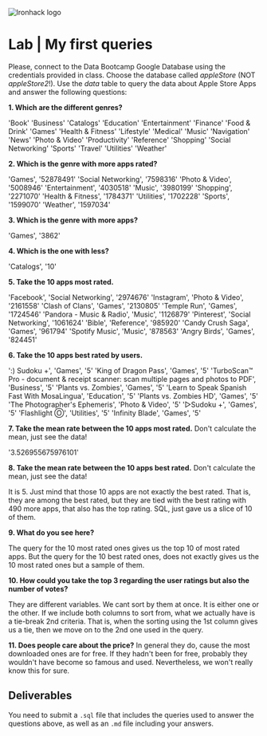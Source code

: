![Ironhack logo](https://i.imgur.com/1QgrNNw.png)

# Lab | My first queries

Please, connect to the Data Bootcamp Google Database using the credentials provided in class. Choose the database called *appleStore* (NOT *appleStore2*!). Use the *data* table to query the data about Apple Store Apps and answer the following questions: 

**1. Which are the different genres?**

'Book'
'Business'
'Catalogs'
'Education'
'Entertainment'
'Finance'
'Food & Drink'
'Games'
'Health & Fitness'
'Lifestyle'
'Medical'
'Music'
'Navigation'
'News'
'Photo & Video'
'Productivity'
'Reference'
'Shopping'
'Social Networking'
'Sports'
'Travel'
'Utilities'
'Weather'


**2. Which is the genre with more apps rated?**

'Games', '52878491'
'Social Networking', '7598316'
'Photo & Video', '5008946'
'Entertainment', '4030518'
'Music', '3980199'
'Shopping', '2271070'
'Health & Fitness', '1784371'
'Utilities', '1702228'
'Sports', '1599070'
'Weather', '1597034'



**3. Which is the genre with more apps?**

'Games', '3862'

**4. Which is the one with less?**

'Catalogs', '10'

**5. Take the 10 apps most rated.**

'Facebook', 'Social Networking', '2974676'
'Instagram', 'Photo & Video', '2161558'
'Clash of Clans', 'Games', '2130805'
'Temple Run', 'Games', '1724546'
'Pandora - Music & Radio', 'Music', '1126879'
'Pinterest', 'Social Networking', '1061624'
'Bible', 'Reference', '985920'
'Candy Crush Saga', 'Games', '961794'
'Spotify Music', 'Music', '878563'
'Angry Birds', 'Games', '824451'


**6. Take the 10 apps best rated by users.**

':) Sudoku +', 'Games', '5'
'King of Dragon Pass', 'Games', '5'
'TurboScan™ Pro - document & receipt scanner: scan multiple pages and photos to PDF', 'Business', '5'
'Plants vs. Zombies', 'Games', '5'
'Learn to Speak Spanish Fast With MosaLingua', 'Education', '5'
'Plants vs. Zombies HD', 'Games', '5'
'The Photographer\'s Ephemeris', 'Photo & Video', '5'
'▻Sudoku +', 'Games', '5'
'Flashlight Ⓞ', 'Utilities', '5'
'Infinity Blade', 'Games', '5'


**7. Take the mean rate between the 10 apps most rated.** Don't calculate the mean, just see the data!

'3.526955675976101'


**8. Take the mean rate between the 10 apps best rated.** Don't calculate the mean, just see the data!

It is 5. Just mind that those 10 apps are not exactly the best rated. That is, they are among the best rated, but they are tied with the best rating with 490 more apps, that also has the top rating. SQL, just gave us a slice of 10 of them.

**9. What do you see here?**

The query for the 10 most rated ones gives us the top 10 of most rated apps. But the query for the 10 best rated ones, does not exactly gives us the 10 most rated ones but a sample of them.

**10. How could you take the top 3 regarding the user ratings but also the number of votes?**

They are different variables. We cant sort by them at once. It is either one or the other. If we include both columns to sort from, what we actually have is a tie-break 2nd criteria. That is, when the sorting using the 1st column gives us a tie, then we move on to the 2nd one used in the query.

**11. Does people care about the price?**
In general they do, cause the most downloaded ones are for free. If they hadn't been for free, probably they wouldn't have become so famous and used. Nevertheless, we won't really know this for sure.


## Deliverables 
You need to submit a `.sql` file that includes the queries used to answer the questions above, as well as an `.md` file including your answers. 

